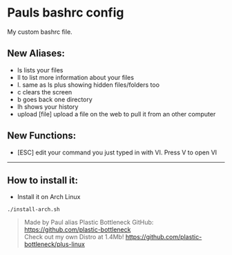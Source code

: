 # Pauls bashrc config

My custom bashrc file.

## New Aliases:
- ls  lists your files
- ll  to list more information about your files
- l.  same as ls plus showing hidden files/folders too
- c  clears the screen
- b  goes back one directory
- lh  shows your history
- upload [file]  upload a file on the web to pull it from an other computer

## New Functions:
- [ESC]  edit your command you just typed in with VI. Press V to open VI

---

## How to install it:
* Install it on Arch Linux
```  
./install-arch.sh
```

> Made by Paul alias Plastic Bottleneck
> GitHub: https://github.com/plastic-bottleneck  
> Check out my own Distro at 1.4Mb! https://github.com/plastic-bottleneck/plus-linux
